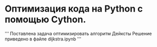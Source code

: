 # Оптимизация кода на Python с помощью Cython.
'''
Поставлена задача оптимизировать алгоритм Дейксты
Решение приведено в файле dijkstra.ipynb
'''
